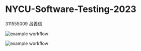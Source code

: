 # NYCU-Software-Testing-2023

311555009 呂義信

![example workflow](https://github.com/Richard-YH/311555009-ST-2023/actions/workflows/main.yml/badge.svg)

![example workflow](https://github.com/Richard-YH/311555009-ST-2023/actions/workflows/Lab01-CI.yml/badge.svg)